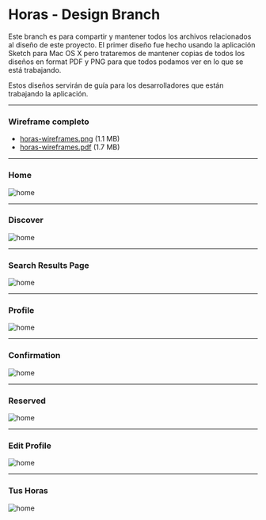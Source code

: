 # Horas - Design Branch
Este branch es para compartir y mantener todos los archivos relacionados al diseño de este proyecto. El primer diseño fue hecho usando la aplicación Sketch para Mac OS X pero trataremos de mantener copias de todos los diseños en format PDF y PNG para que todos podamos ver en lo que se está trabajando.

Estos diseños servirán de guía para los desarrolladores que están trabajando la aplicación.


---

### Wireframe completo

- [horas-wireframes.png](png/horas-wireframes.png) (1.1 MB)
- [horas-wireframes.pdf](pdf/horas-wireframes.pdf) (1.7 MB)

---

### Home

![home](png/01-index.png)

---

### Discover

![home](png/02-discover.png)

---

### Search Results Page
![home](png/03-search-results.png)

---

### Profile
![home](png/04-profile.png)

---

### Confirmation
![home](png/05-confirmation.png)

---

### Reserved
![home](png/06-reserved.png)

---

### Edit Profile
![home](png/07-edit-profile.png)

---

### Tus Horas
![home](png/08-tus-horas.png)